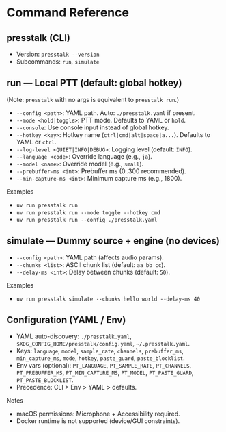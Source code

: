 # Command Reference

## presstalk (CLI)
- Version: `presstalk --version`
- Subcommands: `run`, `simulate`

## run — Local PTT (default: global hotkey)
(Note: `presstalk` with no args is equivalent to `presstalk run`.)
- `--config <path>`: YAML path. Auto: `./presstalk.yaml` if present.
- `--mode <hold|toggle>`: PTT mode. Defaults to YAML or `hold`.
- `--console`: Use console input instead of global hotkey.
- `--hotkey <key>`: Hotkey name (`ctrl|cmd|alt|space|a...`). Defaults to YAML or `ctrl`.
- `--log-level <QUIET|INFO|DEBUG>`: Logging level (default: `INFO`).
- `--language <code>`: Override language (e.g., `ja`).
- `--model <name>`: Override model (e.g., `small`).
- `--prebuffer-ms <int>`: Prebuffer ms (0..300 recommended).
- `--min-capture-ms <int>`: Minimum capture ms (e.g., 1800).

Examples
- `uv run presstalk run`
- `uv run presstalk run --mode toggle --hotkey cmd`
- `uv run presstalk run --config ./presstalk.yaml`

## simulate — Dummy source + engine (no devices)
- `--config <path>`: YAML path (affects audio params).
- `--chunks <list>`: ASCII chunk list (default: `aa bb cc`).
- `--delay-ms <int>`: Delay between chunks (default: `50`).

Examples
- `uv run presstalk simulate --chunks hello world --delay-ms 40`

## Configuration (YAML / Env)
- YAML auto-discovery: `./presstalk.yaml`, `$XDG_CONFIG_HOME/presstalk/config.yaml`, `~/.presstalk.yaml`.
- Keys: `language`, `model`, `sample_rate`, `channels`, `prebuffer_ms`, `min_capture_ms`, `mode`, `hotkey`, `paste_guard`, `paste_blocklist`.
- Env vars (optional): `PT_LANGUAGE`, `PT_SAMPLE_RATE`, `PT_CHANNELS`, `PT_PREBUFFER_MS`, `PT_MIN_CAPTURE_MS`, `PT_MODEL`, `PT_PASTE_GUARD`, `PT_PASTE_BLOCKLIST`.
- Precedence: CLI > Env > YAML > defaults.

Notes
- macOS permissions: Microphone + Accessibility required.
- Docker runtime is not supported (device/GUI constraints).
